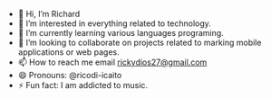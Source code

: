 - 👋 Hi, I’m Richard
- 👀 I’m interested in everything related to technology.
- 🌱 I’m currently learning various languages programing.
- 💞️ I’m looking to collaborate on projects related to marking mobile applications or web pages.
- 📫 How to reach me email rickydios27@gmail.com
- 😄 Pronouns: @ricodi-icaito
- ⚡ Fun fact: I am addicted to music.

<!---
ricode-icaito/ricode-icaito is a ✨ special ✨ repository because its `README.md` (this file) appears on your GitHub profile.
You can click the Preview link to take a look at your changes.
--->
